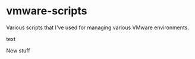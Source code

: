 # vmware-scripts
Various scripts that I've used for managing various VMware environments.

text


New stuff

